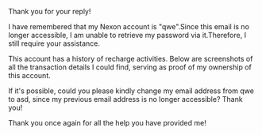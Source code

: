 Thank you for your reply!

I have remembered that my Nexon account is "qwe".Since this email is no longer accessible, I am unable to retrieve my password via it.Therefore, I still require your assistance.

This account has a history of recharge activities. Below are screenshots of all the transaction details I could find, serving as proof of my ownership of this account.

If it's possible, could you please kindly change my email address from qwe to asd, since my previous email address is no longer accessible? Thank you!

Thank you once again for all the help you have provided me!
